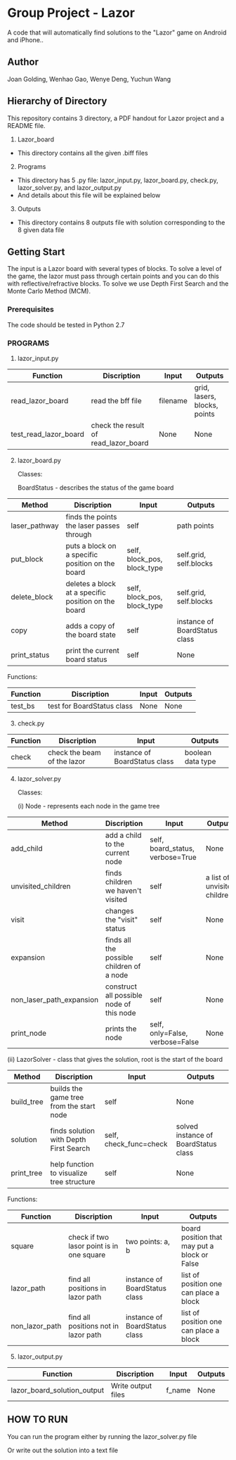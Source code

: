 # Group Project - Lazor

A code that will automatically find solutions to the "Lazor" game on Android and iPhone..

## Author

Joan Golding, Wenhao Gao, Wenye Deng, Yuchun Wang

## Hierarchy of Directory

This repository contains 3 directory, a PDF handout for Lazor project and a README file.

1. Lazor_board
  - This directory contains all the given .biff files
2. Programs
  - This directory has 5 .py file: lazor_input.py, lazor_board.py, check.py, lazor_solver.py, and lazor_output.py
  - And details about this file will be explained below
3. Outputs
  - This directory contains 8 outputs file with solution corresponding to the 8 given data file

## Getting Start

The input is a Lazor board with several types of blocks. To solve a level of the game, the lazor must pass through certain points and you can do this with reflective/refractive blocks. 
To solve we use Depth First Search and the Monte Carlo Method (MCM).

### Prerequisites

The code should be tested in Python 2.7

### PROGRAMS

1. lazor_input.py

  | **Function** | **Discription** | **Input** | **Outputs** |
  | ------------ | --------------- | --------- | ----------- |
  | read_lazor_board | read the bff file | filename | grid, lasers, blocks, points |
  | test_read_lazor_board | check the result of read_lazor_board | None | None |

2. lazor_board.py
    
   Classes:
   
   BoardStatus - describes the status of the game board
    
  | **Method** | **Discription** | **Input** | **Outputs** |
  | ---------- | --------------- | --------- | ----------- |
  | laser_pathway | finds the points the laser passes through | self | path points |
  | put_block | puts a block on a specific position on the board | self, block_pos, block_type | self.grid, self.blocks |
  | delete_block | deletes a block at a specific position on the board | self, block_pos, block_type | self.grid, self.blocks |
  | copy | adds a copy of the board state | self | instance of BoardStatus class |
  | print_status | print the current board status | self | None |

   Functions:
    
  | **Function** | **Discription** | **Input** | **Outputs** |
  | ------------ | --------------- | --------- | ----------- |
  | test_bs | test for BoardStatus class | None | None |

    
3. check.py 

  | **Function** | **Discription** | **Input** | **Outputs** |
  | ------------ | --------------- | --------- | ----------- |
  | check | check the beam of the lazor | instance of BoardStatus class | boolean data type |
    
4. lazor_solver.py 

   Classes:
    
   (i) Node - represents each node in the game tree
   
  | **Method** | **Discription** | **Input** | **Outputs** |
  | ---------- | --------------- | --------- | ----------- |
  | add_child | add a child to the current node | self, board_status, verbose=True | None |
  | unvisited_children | finds children we haven't visited | self | a list of unvisited children |
  | visit | changes the "visit" status | self | None |
  | expansion | finds all the possible children of a node | self | None |
  | non_laser_path_expansion | construct all possible node of this node | self | None |
  | print_node | prints the node | self, only=False, verbose=False | None |

   (ii) LazorSolver - class that gives the solution, root is the start of the board
   
  | **Method** | **Discription** | **Input** | **Outputs** |
  | ---------- | --------------- | --------- | ----------- |
  | build_tree | builds the game tree from the start node | self | None |
  | solution | finds solution with Depth First Search | self, check_func=check | solved instance of BoardStatus class |
  | print_tree | help function to visualize tree structure | self | None |
    
   Functions:
   
  | **Function** | **Discription** | **Input** | **Outputs** |
  | ------------ | --------------- | --------- | ----------- |
  | square | check if two lasor point is in one square | two points: a, b | board position that may put a block or False |
  | lazor_path | find all positions in lazor path | instance of BoardStatus class | list of position one can place a block |
  | non_lazor_path | find all positions not in lazor path | instance of BoardStatus class | list of position one can place a block |
    
5. lazor_output.py

  | **Function** | **Discription** | **Input** | **Outputs** |
  | ------------ | --------------- | --------- | ----------- |
  | lazor_board_solution_output | Write output files | f_name | None |

    
## HOW TO RUN
  
 You can run the program either by running the lazor_solver.py file
 
 Or write out the solution into a text file
